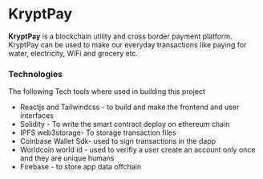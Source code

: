 # KryptPay

**KryptPay** is a blockchain utility and cross border payment platform. KryptPay can be used to make our everyday transactions like paying for water, electricity, WiFi and grocery etc.
### Technologies 
The following Tech tools where used in building this project
* Reactjs and Tailwindcss - to build and make the frontend and user interfaces
* Solidity - To write the smart contract deploy on ethereum chain
* IPFS web3storage- To storage transaction files 
* Coinbase Wallet Sdk- used to sign transactions in the dapp
* Worldcoin world id - used to verifiy a user create an account only once and they are unique humans
* Firebase - to store app data offchain


